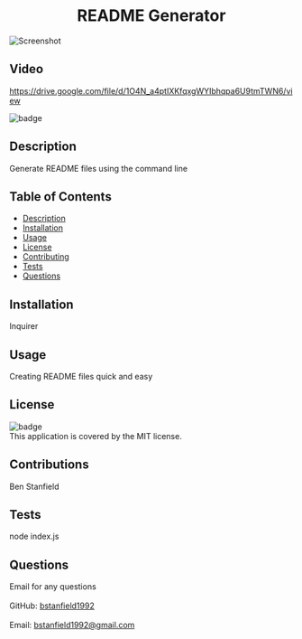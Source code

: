 
<h1 align="center">README Generator</h1>

![Screenshot](.screenshot/readmePrompt.png)

## Video
https://drive.google.com/file/d/1O4N_a4ptIXKfqxgWYIbhqpa6U9tmTWN6/view

![badge](https://img.shields.io/badge/license-MIT-brightgreen)<br />
## Description
Generate README files using the command line
## Table of Contents
- [Description](#description)
- [Installation](#installation)
- [Usage](#usage)
- [License](#license)
- [Contributing](#contributing)
- [Tests](#tests)
- [Questions](#questions)
## Installation
Inquirer
## Usage
Creating README files quick and easy
## License
![badge](https://img.shields.io/badge/license-MIT-brightgreen)
<br />
This application is covered by the MIT license. 
## Contributions
Ben Stanfield
## Tests
node index.js
## Questions
Email for any questions<br />
<br />
GitHub: [bstanfield1992](https://github.com/bstanfield1992)<br />
<br />
Email: bstanfield1992@gmail.com<br /><br />
    